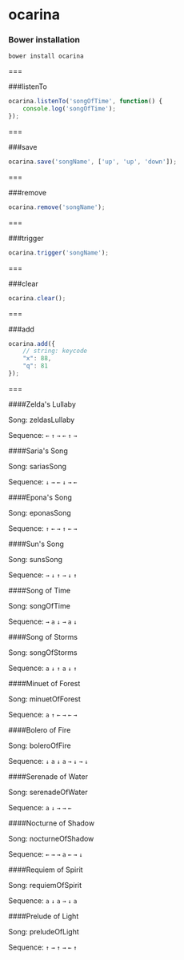 ocarina
=======

### Bower installation
```
bower install ocarina
```
===

###listenTo

```js
ocarina.listenTo('songOfTime', function() {
    console.log('songOfTime');
});
```

===

###save

```js
ocarina.save('songName', ['up', 'up', 'down']);
```

===

###remove

```js
ocarina.remove('songName');
```

===

###trigger

```js
ocarina.trigger('songName');
```

===

###clear

```js
ocarina.clear();
```

===

###add

```js
ocarina.add({
    // string: keycode
    "x": 88,
    "q": 81
});

```

===

####Zelda's Lullaby

Song: zeldasLullaby

Sequence: `←` `↑` `→` `←` `↑` `→`

####Saria's Song

Song: sariasSong

Sequence: `↓` `→` `←` `↓` `→` `←`

####Epona's Song

Song: eponasSong

Sequence: `↑` `←` `→` `↑` `←` `→`

####Sun's Song

Song: sunsSong

Sequence: `→` `↓` `↑` `→` `↓` `↑`

####Song of Time

Song: songOfTime

Sequence: `→` `a` `↓` `→` `a` `↓`

####Song of Storms

Song: songOfStorms

Sequence: `a` `↓` `↑` `a` `↓` `↑`

####Minuet of Forest

Song: minuetOfForest

Sequence: `a` `↑` `←` `→` `←` `→`

####Bolero of Fire

Song: boleroOfFire

Sequence: `↓` `a` `↓` `a` `→` `↓` `→` `↓`

####Serenade of Water

Song: serenadeOfWater

Sequence: `a` `↓` `→` `→` `←`

####Nocturne of Shadow

Song: nocturneOfShadow

Sequence: `←` `→` `→` `a` `←` `→` `↓`

####Requiem of Spirit

Song: requiemOfSpirit

Sequence: `a` `↓` `a` `→` `↓` `a`

####Prelude of Light

Song: preludeOfLight

Sequence: `↑` `→` `↑` `→` `←` `↑`
